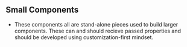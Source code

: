 ## Small Components

* These components all are stand-alone pieces used to build larger components. These can and should recieve passed properties and should be developed using customization-first mindset.